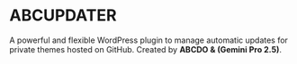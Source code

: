 # ABCUPDATER
A powerful and flexible WordPress plugin to manage automatic updates for private themes hosted on GitHub. Created by **ABCDO &amp; (Gemini Pro 2.5)**.

